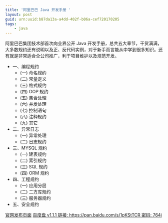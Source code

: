 ```yaml
---
title: '阿里巴巴 Java 开发手册 '
layout: post
guid: urn:uuid:b87da13a-a4dd-402f-b06a-cef720170205
tags:
    - java
---
```


阿里巴巴集团技术部首次向业界公开 Java 开发手册，总共五大章节，干货满满，大多数规约还有说明以及正、反代码实例，对于新手而言能从中学到很多知识。还有就是非常适合全公司推广，利于项目维护以及规范开发。

- 一、编程规约
  - (一) 命名规约
  - (二) 常量定义
  - (三) 格式规约
  - (四) OOP 规约
  - (五) 集合处理
  - (六) 并发处理
  - (七) 控制语句
  - (八) 注释规约
  - (九) 其它
- 二、异常日志
  - (一) 异常处理
  - (二) 日志规约
- 三、MYSQL 规约
  - (一) 建表规约
  - (二) 索引规约
  - (三) SQL 规约
  - (四) ORM 规约
- 四、工程规约
  - (一) 应用分层
  - (二) 二方库规约
  - (三) 服务器规约
- 五、安全规约

[官网发布页面](https://yq.aliyun.com/articles/69327?spm=5176.8067842.tagmain.5.hYMnJe)
[百度盘 v1.1.1 链接: https://pan.baidu.com/s/1pKStTCR 密码: 764i](https://pan.baidu.com/s/1pKStTCR)
